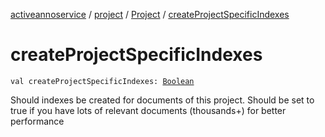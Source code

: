 [activeannoservice](../../index.md) / [project](../index.md) / [Project](index.md) / [createProjectSpecificIndexes](./create-project-specific-indexes.md)

# createProjectSpecificIndexes

`val createProjectSpecificIndexes: `[`Boolean`](https://kotlinlang.org/api/latest/jvm/stdlib/kotlin/-boolean/index.html)

Should indexes be created for documents of this project. Should be set to true if you have lots of relevant documents (thousands+) for
better performance

